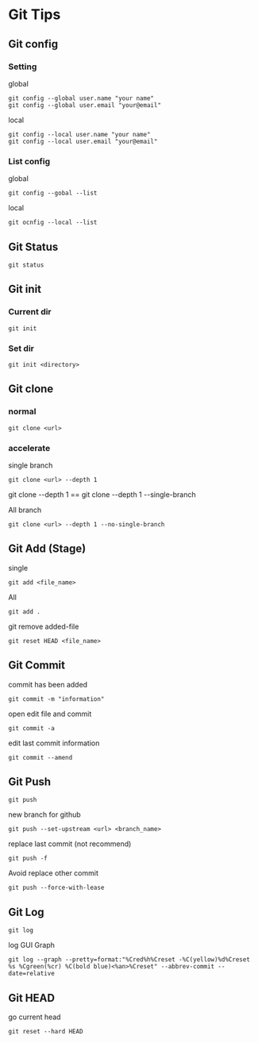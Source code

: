 # Git Tips

## **Git config**
### Setting
global
```git
git config --global user.name "your name"
git config --global user.email "your@email"
```

local
```git
git config --local user.name "your name"
git config --local user.email "your@email"
```

### List config
global
```git
git config --gobal --list
```

local
```git
git ocnfig --local --list
```

## **Git Status**
```git
git status
```

## **Git init**
### Current dir
```git
git init
```
### Set dir
```git
git init <directory>
```
## **Git clone**
### normal
```git
git clone <url>
```
### accelerate
single branch
```git
git clone <url> --depth 1
```
git clone <url> --depth 1 == git clone <url> --depth 1 --single-branch

All branch
```git
git clone <url> --depth 1 --no-single-branch
```

## **Git Add (Stage)**

single
```git
git add <file_name>
```

All
```git
git add .
```
git remove added-file
```git
git reset HEAD <file_name>
```

## **Git Commit**

commit has been added
```git
git commit -m "information"
``` 

open edit file and commit
```git
git commit -a
```

edit last commit information
```git
git commit --amend
```

## **Git Push**
```git
git push
```

new branch for github
```
git push --set-upstream <url> <branch_name>
```

replace last commit (not recommend)
```
git push -f
```

Avoid replace other commit
```
git push --force-with-lease
```

## **Git Log**
```git
git log
```
log GUI Graph
```
git log --graph --pretty=format:"%Cred%h%Creset -%C(yellow)%d%Creset %s %Cgreen(%cr) %C(bold blue)<%an>%Creset" --abbrev-commit --date=relative
```

## **Git HEAD**
go current head
```
git reset --hard HEAD
```